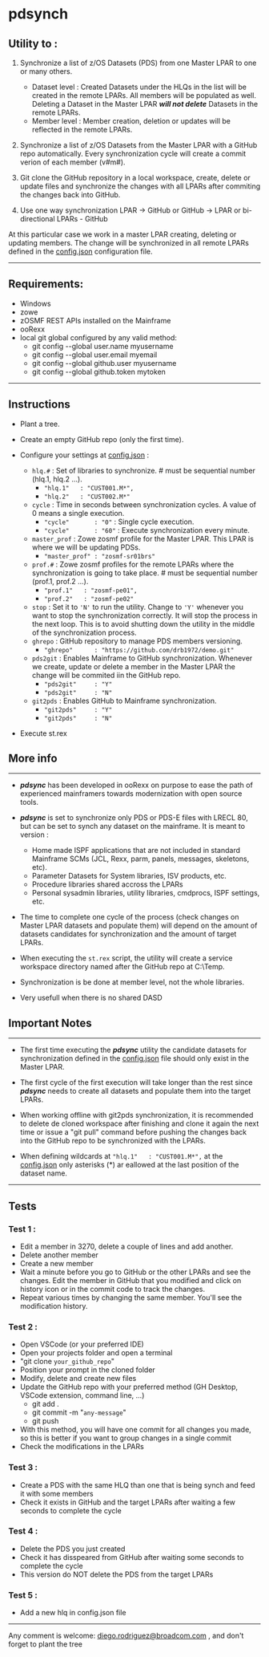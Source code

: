 # pdsynch


## Utility to :
1. Synchronize a list of z/OS Datasets (PDS) from one Master LPAR to one or many others. 

   - Dataset level : Created Datasets under the HLQs in the list will be created in the remote LPARs. All members will be populated as well. Deleting a Dataset in the Master LPAR ***will not delete*** Datasets in the remote LPARs.
   - Member level : Member creation, deletion or updates will be reflected in the remote LPARs. 

2. Synchronize a list of z/OS Datasets from the Master LPAR with a GitHub repo automatically. Every synchronization cycle will create a commit verion of each member (v#m#).

3. Git clone the GitHub repository in a local workspace, create, delete or update files and synchronize the changes with all LPARs after commiting the changes back into GitHub.

4. Use one way synchronization LPAR -> GitHub or GitHub -> LPAR or bi-directional LPARs  - GitHub 

At this particular case we work in a master LPAR creating, deleting or updating members. The change will be synchronized in all remote LPARs defined in the [config.json](config.json) configuration file. 

---

## Requirements:
- Windows 
- zowe
- zOSMF REST APIs installed on the Mainframe 
- ooRexx
- local git global configured by any valid method:
   - git config --global user.name myusername
   - git config --global user.email myemail
   - git config --global github.user myusername
   - git config --global github.token mytoken

---

## Instructions
- Plant a tree.

- Create an empty GitHub repo (only the first time).

- Configure your settings at [config.json](config.json) :
   - `hlq.#` : Set of libraries to synchronize. # must be sequential number (hlq.1, hlq.2 ...). 
      - `"hlq.1"   : "CUST001.M*",` 
      - `"hlq.2"   : "CUST002.M*"`
   - `cycle` : Time in seconds between synchronization cycles. A value of 0 means a single execution.
      - `"cycle"       : "0"`  : Single cycle execution. 
      - `"cycle"       : "60"` : Execute synchronization every minute.
   - `master_prof` : Zowe zosmf profile for the Master LPAR. This LPAR is where we will be updating PDSs.
      - `"master_prof" : "zosmf-sr01brs"` 
   - `prof.#` : Zowe zosmf profiles for the remote LPARs where the synchronization is going to take place. # must be sequential number (prof.1, prof.2 ...).
      - `"prof.1"   : "zosmf-pe01",` 
      - `"prof.2"   : "zosmf-pe02"`
   - `stop` : Set it to `'N'` to run the utility. Change to `'Y'` whenever you want to stop the synchronization correctly. It will stop the process in the next loop. This is to avoid shutting down the utility in the middle of the synchronization process.  
   - `ghrepo` : GitHub repository to manage PDS members versioning.  
      - `"ghrepo"      : "https://github.com/drb1972/demo.git"` 
   - `pds2git` : Enables Mainframe to GitHub synchronization. Whenever we create, update or delete a member in the Master LPAR the change will be commited iin the GitHub repo. 
      - `"pds2git"     : "Y"`
      - `"pds2git"     : "N"`
   - `git2pds` : Enables GitHub to Mainframe synchronization.
      - `"git2pds"     : "Y"`
      - `"git2pds"     : "N"`

- Execute st.rex 

## More info

---

- ***pdsync*** has been developed in ooRexx on purpose to ease the path of experienced mainframers towards modernization with open source tools.

- ***pdsync*** is set to synchronize only PDS or PDS-E files with LRECL 80, but can be set to synch any dataset on the mainframe. It is meant to version :
   - Home made ISPF applications that are not included in standard Mainframe SCMs (JCL, Rexx, parm, panels, messages, skeletons, etc).
   - Parameter Datasets for System libraries, ISV products, etc.
   - Procedure libraries shared accross the LPARs
   - Personal sysadmin libraries, utility libraries, cmdprocs, ISPF settings, etc.

- The time to complete one cycle of the process (check changes on Master LPAR datasets and populate them) will depend on the amount of datasets candidates for synchronization and the amount of target LPARs.

- When executing the `st.rex` script, the utility will create a service workspace directory named after the GitHub repo at C:\Temp.

- Synchronization is be done at member level, not the whole libraries.

- Very usefull when there is no shared DASD

## Important Notes

---

- The first time executing the ***pdsync*** utility the candidate datasets for synchronization defined in the [config.json](config.json) file should only exist in the Master LPAR.

- The first cycle of the first execution will take longer than the rest since ***pdsync*** needs to create all datasets and populate them into the target LPARs.

- When working offline with git2pds synchronization, it is recommended to delete de cloned workspace after finishing and clone it again the next time or issue a "git pull" command before pushing the changes back into the GitHub repo to be synchronized with the LPARs. 

- When defining wildcards at `"hlq.1"   : "CUST001.M*",` at the [config.json](config.json) only asterisks (*) ar eallowed at the last position of the dataset name.
---

## Tests


### Test 1 : 
   - Edit a member in 3270, delete a couple of lines and add another. 
   - Delete another member
   - Create a new member
   - Wait a minute before you go to GitHub or the other LPARs and see the changes. Edit the member in GitHub that you modified and click on history icon or in the commit code to track the changes.
   - Repeat various times by changing the same member. You'll see the modification history.

### Test 2 : 
   - Open VSCode (or your preferred IDE)
   - Open your projects folder and open a terminal
   - "git clone `your_github_repo`"
   - Position your prompt in the cloned folder
   - Modify, delete and create new files
   - Update the GitHub repo with your preferred method (GH Desktop, VSCode extension, command line, ...)
      - git add .
      - git commit -m "`any-message`"
      - git push
   - With this method, you will have one commit for all changes you made, so this is better if you want to group changes in a single commit
   - Check the modifications in the LPARs

### Test 3 :
   - Create a PDS with the same HLQ than one that is being synch and feed it with some members
   - Check it exists in GitHub and the target LPARs after waiting a few seconds to complete the cycle

### Test 4 :  
   - Delete the PDS you just created 
   - Check it has disspeared from GitHub after waiting some seconds to complete the cycle
   - This version do NOT delete the PDS from the target LPARs

### Test 5 :
   - Add a new hlq in config.json file

--- 

   Any comment is welcome: diego.rodriguez@broadcom.com , and don't forget to plant the tree